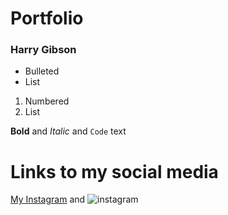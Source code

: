 # Portfolio
### Harry Gibson


- Bulleted
- List

1. Numbered
2. List

**Bold** and _Italic_ and `Code` text


# Links to my social media
[My Instagram](https://www.instagram.com/h.gibs0n/) and ![instagram](https://i.pinimg.com/originals/a7/2b/b5/a72bb5bf31303bd5f2fcf20c95603150.png)
